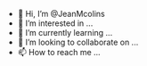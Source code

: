 - 👋 Hi, I’m @JeanMcolins
- 👀 I’m interested in ...
- 🌱 I’m currently learning ...
- 💞️ I’m looking to collaborate on ...
- 📫 How to reach me ...

<!---
JeanMcolins/JeanMcolins is a ✨ special ✨ repository because its `README.md` (this file) appears on your GitHub profile.
You can click the Preview link to take a look at your changes.
--->
